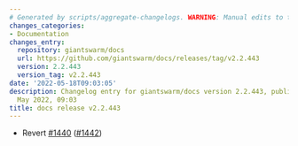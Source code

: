 ```yaml
---
# Generated by scripts/aggregate-changelogs. WARNING: Manual edits to this files will be overwritten.
changes_categories:
- Documentation
changes_entry:
  repository: giantswarm/docs
  url: https://github.com/giantswarm/docs/releases/tag/v2.2.443
  version: 2.2.443
  version_tag: v2.2.443
date: '2022-05-18T09:03:05'
description: Changelog entry for giantswarm/docs version 2.2.443, published on 18
  May 2022, 09:03
title: docs release v2.2.443
---
```


- Revert [#1440](https://github.com/giantswarm/docs/pull/1440) ([#1442](https://github.com/giantswarm/docs/pull/1442))

